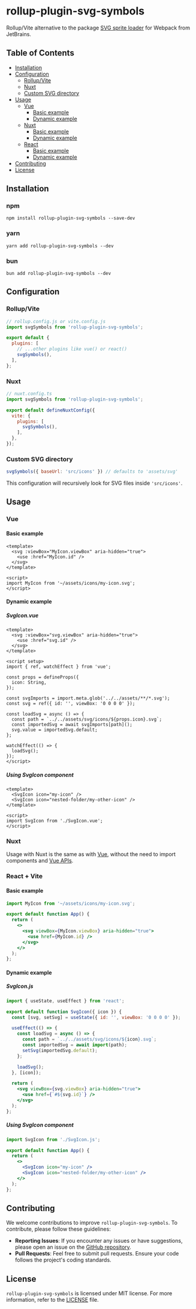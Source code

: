 # rollup-plugin-svg-symbols

Rollup/Vite alternative to the package [SVG sprite loader](https://github.com/JetBrains/svg-sprite-loader) for Webpack from JetBrains.

## Table of Contents

- [Installation](#installation)
- [Configuration](#configuration)
  - [Rollup/Vite](#rollup-vite-configuration)
  - [Nuxt](#nuxt-configuration)
  - [Custom SVG directory](#custom-svg-directory) 
- [Usage](#usage)
  - [Vue](#vue)
    - [Basic example](#basic-example-vue)
    - [Dynamic example](#dynamic-example-vue)
  - [Nuxt](#nuxt)
    - [Basic example](#basic-example-nuxt)
    - [Dynamic example](#dynamic-example-nuxt)
  - [React](#react)
    - [Basic example](#basic-example-react)
    - [Dynamic example](#dynamic-example-react)
- [Contributing](#contributing)
- [License](#license)

## Installation

### npm
```shell
npm install rollup-plugin-svg-symbols --save-dev
```

### yarn
```shell
yarn add rollup-plugin-svg-symbols --dev
```

### bun
```shell
bun add rollup-plugin-svg-symbols --dev
```


## Configuration
### Rollup/Vite <a name="rollup-vite-configuration"></a>
```js
// rollup.config.js or vite.config.js
import svgSymbols from 'rollup-plugin-svg-symbols';

export default {
  plugins: [
    // ...other plugins like vue() or react()
    svgSymbols(),
  ],
};
```
### Nuxt <a name="nuxt-configuration"></a>
```js
// nuxt.config.ts
import svgSymbols from 'rollup-plugin-svg-symbols';

export default defineNuxtConfig({
  vite: {
    plugins: [
      svgSymbols(),
    ],
  },
});
```

### Custom SVG directory
```js
svgSymbols({ baseUrl: 'src/icons' }) // defaults to 'assets/svg'
```
This configuration will recursively look for SVG files inside `'src/icons'`.


## Usage
### Vue
#### Basic example <a name="basic-example-vue"></a>
```vue
<template>
  <svg :viewBox="MyIcon.viewBox" aria-hidden="true">
    <use :href="MyIcon.id" />
  </svg>
</template>

<script>
import MyIcon from '~/assets/icons/my-icon.svg';
</script>
```

#### Dynamic example <a name="dynamic-example-vue"></a>
##### SvgIcon.vue
```vue
<template>
  <svg :viewBox="svg.viewBox" aria-hidden="true">
    <use :href="svg.id" />
  </svg>
</template>

<script setup>
import { ref, watchEffect } from 'vue';

const props = defineProps({
  icon: String,
});

const svgImports = import.meta.glob('../../assets/**/*.svg');
const svg = ref({ id: '', viewBox: '0 0 0 0' });

const loadSvg = async () => {
  const path = `../../assets/svg/icons/${props.icon}.svg`;
  const importedSvg = await svgImports[path]();
  svg.value = importedSvg.default;
};

watchEffect(() => {
  loadSvg();
});
</script>
```

##### Using SvgIcon component
```vue
<template>
  <SvgIcon icon="my-icon" />
  <SvgIcon icon="nested-folder/my-other-icon" />
</template>

<script>
import SvgIcon from './SvgIcon.vue';
</script>
```

### Nuxt
Usage with Nuxt is the same as with [Vue](#vue), without the need to import components and [Vue APIs](https://vuejs.org/api/).

### React + Vite
#### Basic example <a name="basic-example-react"></a>
```jsx
import MyIcon from '~/assets/icons/my-icon.svg';

export default function App() {
  return (
    <>
      <svg viewBox={MyIcon.viewBox} aria-hidden="true">
        <use href={MyIcon.id} />
      </svg>
    </>
  );
};
```

#### Dynamic example <a name="dynamic-example-react"></a>
##### SvgIcon.js
```jsx
import { useState, useEffect } from 'react';

export default function SvgIcon({ icon }) {
  const [svg, setSvg] = useState({ id: '', viewBox: '0 0 0 0' });

  useEffect(() => {
    const loadSvg = async () => {
      const path = `../../assets/svg/icons/${icon}.svg`;
      const importedSvg = await import(path);
      setSvg(importedSvg.default);
    };

    loadSvg();
  }, [icon]);

  return (
    <svg viewBox={svg.viewBox} aria-hidden="true">
      <use href={`#${svg.id}`} />
    </svg>
  );
};
```

##### Using SvgIcon component
```jsx
import SvgIcon from './SvgIcon.js';

export default function App() {
  return (
    <>
      <SvgIcon icon="my-icon" />
      <SvgIcon icon="nested-folder/my-other-icon" />
    </>
  );
};
```

## Contributing

We welcome contributions to improve `rollup-plugin-svg-symbols`.
To contribute, please follow these guidelines:

- **Reporting Issues**: If you encounter any issues or have suggestions, please open an issue on the [GitHub repository](https://github.com/njesenberger/rollup-plugin-svg-symbols).
- **Pull Requests**: Feel free to submit pull requests. Ensure your code follows the project's coding standards.


## License

`rollup-plugin-svg-symbols` is licensed under MIT license. For more information, refer to the [LICENSE](https://github.com/njesenberger/rollup-plugin-svg-symbols/blob/main/LICENSE) file.
